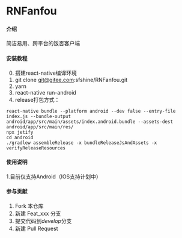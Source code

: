 # RNFanfou

#### 介绍
简洁易用、跨平台的饭否客户端

#### 安装教程

0.  搭建react-native编译环境
1.  git clone git@gitee.com:sfshine/RNFanfou.git
2.  yarn
3.  react-native run-android
4.  release打包方式： 

```
react-native bundle --platform android --dev false --entry-file index.js --bundle-output android/app/src/main/assets/index.android.bundle --assets-dest android/app/src/main/res/
npx jetify
cd android
./gradlew assembleRelease -x bundleReleaseJsAndAssets -x verifyReleaseResources
```


#### 使用说明

1.目前仅支持Android（IOS支持计划中）

#### 参与贡献

1.  Fork 本仓库
2.  新建 Feat_xxx 分支
3.  提交代码到*develop*分支
4.  新建 Pull Request
